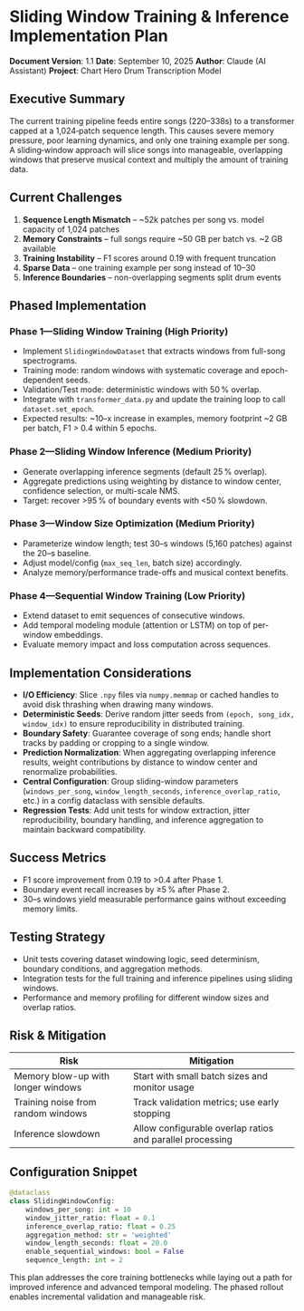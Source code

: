 # Sliding Window Training & Inference Implementation Plan

**Document Version**: 1.1
**Date**: September 10, 2025
**Author**: Claude (AI Assistant)
**Project**: Chart Hero Drum Transcription Model

## Executive Summary

The current training pipeline feeds entire songs (220–338s) to a transformer capped at a 1,024‑patch sequence length. This causes severe memory pressure, poor learning dynamics, and only one training example per song. A sliding‑window approach will slice songs into manageable, overlapping windows that preserve musical context and multiply the amount of training data.

## Current Challenges

1. **Sequence Length Mismatch** – ~52k patches per song vs. model capacity of 1,024 patches
2. **Memory Constraints** – full songs require ~50 GB per batch vs. ~2 GB available
3. **Training Instability** – F1 scores around 0.19 with frequent truncation
4. **Sparse Data** – one training example per song instead of 10–30
5. **Inference Boundaries** – non-overlapping segments split drum events

## Phased Implementation

### Phase 1—Sliding Window Training (High Priority)
- Implement `SlidingWindowDataset` that extracts windows from full-song spectrograms.
- Training mode: random windows with systematic coverage and epoch-dependent seeds.
- Validation/Test mode: deterministic windows with 50 % overlap.
- Integrate with `transformer_data.py` and update the training loop to call `dataset.set_epoch`.
- Expected results: ~10–x increase in examples, memory footprint ~2 GB per batch, F1 > 0.4 within 5 epochs.

### Phase 2—Sliding Window Inference (Medium Priority)
- Generate overlapping inference segments (default 25 % overlap).
- Aggregate predictions using weighting by distance to window center, confidence selection, or multi-scale NMS.
- Target: recover >95 % of boundary events with <50 % slowdown.

### Phase 3—Window Size Optimization (Medium Priority)
- Parameterize window length; test 30–s windows (5,160 patches) against the 20–s baseline.
- Adjust model/config (`max_seq_len`, batch size) accordingly.
- Analyze memory/performance trade-offs and musical context benefits.

### Phase 4—Sequential Window Training (Low Priority)
- Extend dataset to emit sequences of consecutive windows.
- Add temporal modeling module (attention or LSTM) on top of per-window embeddings.
- Evaluate memory impact and loss computation across sequences.

## Implementation Considerations

- **I/O Efficiency**: Slice `.npy` files via `numpy.memmap` or cached handles to avoid disk thrashing when drawing many windows.
- **Deterministic Seeds**: Derive random jitter seeds from `(epoch, song_idx, window_idx)` to ensure reproducibility in distributed training.
- **Boundary Safety**: Guarantee coverage of song ends; handle short tracks by padding or cropping to a single window.
- **Prediction Normalization**: When aggregating overlapping inference results, weight contributions by distance to window center and renormalize probabilities.
- **Central Configuration**: Group sliding-window parameters (`windows_per_song`, `window_length_seconds`, `inference_overlap_ratio`, etc.) in a config dataclass with sensible defaults.
- **Regression Tests**: Add unit tests for window extraction, jitter reproducibility, boundary handling, and inference aggregation to maintain backward compatibility.

## Success Metrics

- F1 score improvement from 0.19 to >0.4 after Phase 1.
- Boundary event recall increases by ≥5 % after Phase 2.
- 30–s windows yield measurable performance gains without exceeding memory limits.

## Testing Strategy

- Unit tests covering dataset windowing logic, seed determinism, boundary conditions, and aggregation methods.
- Integration tests for the full training and inference pipelines using sliding windows.
- Performance and memory profiling for different window sizes and overlap ratios.

## Risk & Mitigation

| Risk | Mitigation |
|------|------------|
| Memory blow-up with longer windows | Start with small batch sizes and monitor usage |
| Training noise from random windows | Track validation metrics; use early stopping |
| Inference slowdown | Allow configurable overlap ratios and parallel processing |

## Configuration Snippet
```python
@dataclass
class SlidingWindowConfig:
    windows_per_song: int = 10
    window_jitter_ratio: float = 0.1
    inference_overlap_ratio: float = 0.25
    aggregation_method: str = 'weighted'
    window_length_seconds: float = 20.0
    enable_sequential_windows: bool = False
    sequence_length: int = 2
```

This plan addresses the core training bottlenecks while laying out a path for improved inference and advanced temporal modeling. The phased rollout enables incremental validation and manageable risk.
